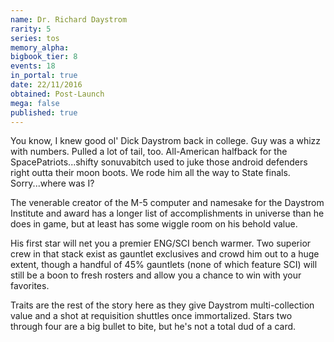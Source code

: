 ```yaml
---
name: Dr. Richard Daystrom
rarity: 5
series: tos
memory_alpha:
bigbook_tier: 8
events: 18
in_portal: true
date: 22/11/2016
obtained: Post-Launch
mega: false
published: true
---
```


You know, I knew good ol' Dick Daystrom back in college. Guy was a whizz with numbers. Pulled a lot of tail, too. All-American halfback for the SpacePatriots...shifty sonuvabitch used to juke those android defenders right outta their moon boots. We rode him all the way to State finals. Sorry...where was I?

The venerable creator of the M-5 computer and namesake for the Daystrom Institute and award has a longer list of accomplishments in universe than he does in game, but at least has some wiggle room on his behold value.

His first star will net you a premier ENG/SCI bench warmer. Two superior crew in that stack exist as gauntlet exclusives and crowd him out to a huge extent, though a handful of 45% gauntlets (none of which feature SCI) will still be a boon to fresh rosters and allow you a chance to win with your favorites.

Traits are the rest of the story here as they give Daystrom multi-collection value and a shot at requisition shuttles once immortalized. Stars two through four are a big bullet to bite, but he's not a total dud of a card.
